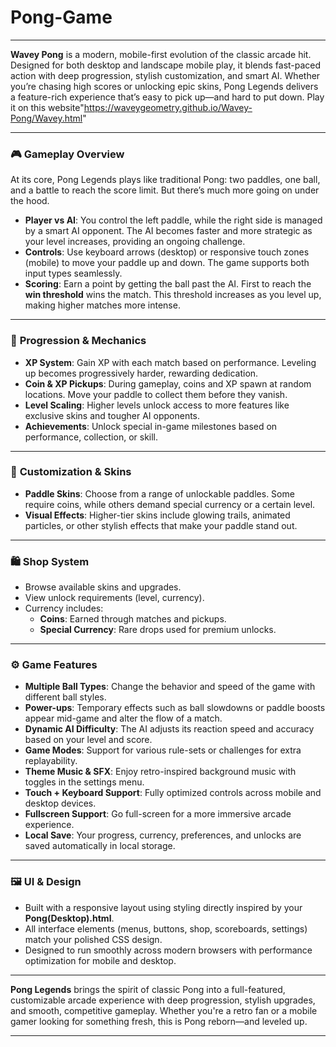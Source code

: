 # Pong-Game
---

**Wavey Pong** is a modern, mobile-first evolution of the classic arcade hit. Designed for both desktop and landscape mobile play, it blends fast-paced action with deep progression, stylish customization, and smart AI. Whether you’re chasing high scores or unlocking epic skins, Pong Legends delivers a feature-rich experience that’s easy to pick up—and hard to put down. Play it on this website"https://waveygeometry.github.io/Wavey-Pong/Wavey.html"

---

### 🎮 **Gameplay Overview**

At its core, Pong Legends plays like traditional Pong: two paddles, one ball, and a battle to reach the score limit. But there’s much more going on under the hood.

- **Player vs AI**: You control the left paddle, while the right side is managed by a smart AI opponent. The AI becomes faster and more strategic as your level increases, providing an ongoing challenge.
- **Controls**: Use keyboard arrows (desktop) or responsive touch zones (mobile) to move your paddle up and down. The game supports both input types seamlessly.
- **Scoring**: Earn a point by getting the ball past the AI. First to reach the **win threshold** wins the match. This threshold increases as you level up, making higher matches more intense.

---

### 🧠 **Progression & Mechanics**

- **XP System**: Gain XP with each match based on performance. Leveling up becomes progressively harder, rewarding dedication.
- **Coin & XP Pickups**: During gameplay, coins and XP spawn at random locations. Move your paddle to collect them before they vanish.
- **Level Scaling**: Higher levels unlock access to more features like exclusive skins and tougher AI opponents.
- **Achievements**: Unlock special in-game milestones based on performance, collection, or skill.

---

### 🎨 **Customization & Skins**

- **Paddle Skins**: Choose from a range of unlockable paddles. Some require coins, while others demand special currency or a certain level.
- **Visual Effects**: Higher-tier skins include glowing trails, animated particles, or other stylish effects that make your paddle stand out.

---

### 🛍️ **Shop System**

- Browse available skins and upgrades.
- View unlock requirements (level, currency).
- Currency includes:
  - **Coins**: Earned through matches and pickups.
  - **Special Currency**: Rare drops used for premium unlocks.

---

### ⚙️ **Game Features**

- **Multiple Ball Types**: Change the behavior and speed of the game with different ball styles.
- **Power-ups**: Temporary effects such as ball slowdowns or paddle boosts appear mid-game and alter the flow of a match.
- **Dynamic AI Difficulty**: The AI adjusts its reaction speed and accuracy based on your level and score.
- **Game Modes**: Support for various rule-sets or challenges for extra replayability.
- **Theme Music & SFX**: Enjoy retro-inspired background music with toggles in the settings menu.
- **Touch + Keyboard Support**: Fully optimized controls across mobile and desktop devices.
- **Fullscreen Support**: Go full-screen for a more immersive arcade experience.
- **Local Save**: Your progress, currency, preferences, and unlocks are saved automatically in local storage.

---

### 🖼️ **UI & Design**

- Built with a responsive layout using styling directly inspired by your **Pong(Desktop).html**.
- All interface elements (menus, buttons, shop, scoreboards, settings) match your polished CSS design.
- Designed to run smoothly across modern browsers with performance optimization for mobile and desktop.

---

**Pong Legends** brings the spirit of classic Pong into a full-featured, customizable arcade experience with deep progression, stylish upgrades, and smooth, competitive gameplay. Whether you're a retro fan or a mobile gamer looking for something fresh, this is Pong reborn—and leveled up.

---
